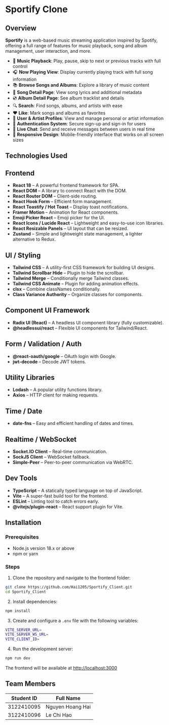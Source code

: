 # Sportify Clone

## Overview

**Sportify** is a web-based music streaming application inspired by Spotify, offering a full range of features for music playback, song and album management, user interaction, and more.

- 🎵 **Music Playback**: Play, pause, skip to next or previous tracks with full control
- 🎧 **Now Playing View**: Display currently playing track with full song information
- 📚 **Browse Songs and Albums**: Explore a library of music content
- 🎤 **Song Detail Page**: View song lyrics and additional metadata
- 💿 **Album Detail Page**: See album tracklist and details
- 🔍 **Search**: Find songs, albums, and artists with ease
- ❤️ **Like**: Mark songs and albums as favorites
- 👤 **User & Artist Profiles**: View and manage personal or artist information
- 🔐 **Authentication System**: Secure sign-up and sign-in for users
- 💬 **Live Chat**: Send and receive messages between users in real time
- 📱 **Responsive Design**: Mobile-friendly interface that works on all screen sizes

## Technologies Used

## Frontend

- **React 18** – A powerful frontend framework for SPA.
- **React DOM** – A library to connect React with the DOM.
- **React Router DOM** – Client-side routing.
- **React Hook Form** – Efficient form management.
- **React Toastify / Hot Toast** – Display toast notifications.
- **Framer Motion** – Animation for React components.
- **Emoji Picker React** – Emoji picker for the UI.
- **React Icons / Lucide React** – Lightweight and easy-to-use icon libraries.
- **React Resizable Panels** – UI layout that can be resized.
- **Zustand** – Simple and lightweight state management, a lighter alternative to Redux.

## UI / Styling

- **Tailwind CSS** – A utility-first CSS framework for building UI designs.
- **Tailwind Scrollbar Hide** – Plugin to hide the scrollbar.
- **Tailwind Merge** – Conditionally merge Tailwind classes.
- **Tailwind CSS Animate** – Plugin for adding animation effects.
- **clsx** – Combine classNames conditionally.
- **Class Variance Authority** – Organize classes for components.

## Component UI Framework

- **Radix UI (React)** – A headless UI component library (fully customizable).
- **@headlessui/react** – Flexible UI components for Tailwind/React.

## Form / Validation / Auth

- **@react-oauth/google** – OAuth login with Google.
- **jwt-decode** – Decode JWT tokens.

## Utility Libraries

- **Lodash** – A popular utility functions library.
- **Axios** – HTTP client for making requests.

## Time / Date

- **date-fns** – Easy and efficient handling of dates and times.

## Realtime / WebSocket

- **Socket.IO Client** – Real-time communication.
- **SockJS Client** – WebSocket fallback.
- **Simple-Peer** – Peer-to-peer communication via WebRTC.

## Dev Tools

- **TypeScript** – A statically typed language on top of JavaScript.
- **Vite** – A super-fast build tool for the frontend.
- **ESLint** – Linting tool to catch errors early.
- **@vitejs/plugin-react** – React support plugin for Vite.

## Installation

### Prerequisites

- Node.js version 18.x or above
- npm or yarn

### Steps

1. Clone the repository and navigate to the frontend folder:

```bash
git clone https://github.com/Hai1205/Sportify_Client.git
cd Sportify_Client
```

2. Install dependencies:

```bash 
npm install
```

3. Create and configure a `.env` file with the following variables:

```bash
VITE_SERVER_URL=
VITE_SERVER_WS_URL=
VITE_CLIENT_ID=
```

4. Run the development server:

```bash
npm run dev
```

The frontend will be available at [http://localhost:3000](http://localhost:3000)

## Team Members

| Student ID      | Full Name         | 
|-----------------|-------------------|
| 3122410095      | Nguyen Hoang Hai  |
| 3122410096      | Le Chi Hao        |
